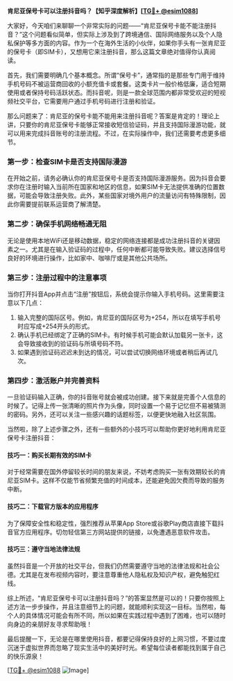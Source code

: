 **肯尼亚保号卡可以注册抖音吗？【知乎深度解析】[[TG💪+ @esim1088](https://t.me/s/esim1088)]**

大家好，今天咱们来聊聊一个非常实际的问题——“肯尼亚保号卡能不能注册抖音？”这个问题看似简单，但实际上涉及到了跨境通信、国际网络服务以及个人隐私保护等多方面的内容。作为一个在海外生活的小伙伴，如果你手头有一张肯尼亚的保号卡（即SIM卡），又想用它来注册抖音，那么这篇文章绝对值得你认真阅读。

首先，我们需要明确几个基本概念。所谓“保号卡”，通常指的是那些专门用于维持手机号码不被运营商回收的小额充值卡或套餐。这类卡片一般价格低廉，适合短期使用或者保持号码活跃状态。而抖音呢，则是一款全球范围内都非常受欢迎的短视频社交平台，它需要用户通过手机号码进行注册和验证。

那么问题来了：肯尼亚的保号卡能不能用来注册抖音呢？答案是肯定的！理论上讲，只要你的肯尼亚保号卡能够正常接收短信验证码，并且支持国际漫游功能，就可以用来完成抖音账号的注册流程。不过，在实际操作中，我们还需要考虑更多细节。

### **第一步：检查SIM卡是否支持国际漫游**
在开始之前，请务必确认你的肯尼亚保号卡是否支持国际漫游服务。因为抖音会要求你在注册时输入当前所在国家和地区的信息，如果SIM卡无法提供准确的位置数据，可能会导致注册失败。此外，某些国家对境外用户的流量访问有特殊限制，因此你需要提前联系运营商了解清楚。

### **第二步：确保手机网络畅通无阻**
无论是使用本地WiFi还是移动数据，稳定的网络连接都是成功注册抖音的关键因素之一。尤其是在输入验证码的过程中，任何中断都可能导致失败。建议选择信号良好的环境进行操作，比如家中、咖啡厅或是其他公共场所。

### **第三步：注册过程中的注意事项**
当你打开抖音App并点击“注册”按钮后，系统会提示你输入手机号码。这里需要注意以下几点：
1. 输入完整的国际区号。例如，肯尼亚的国际区号为+254，所以在填写手机号时应写成+254开头的形式。
2. 确认手机已经绑定了正确的SIM卡。有时候手机可能会默认加载另一张卡，这会导致接收到的验证码与所填号码不符。
3. 如果遇到验证码迟迟未到达的情况，可以尝试切换网络环境或者稍后再试几次。

### **第四步：激活账户并完善资料**
一旦验证码输入正确，你的抖音账号就会被成功创建。接下来就是完善个人信息的时候了。记得上传一张清晰的照片作为头像，同时设置一个易于记忆但不易被猜测的密码。另外，还可以关注一些感兴趣的话题标签，以便更快地融入社区氛围。

当然啦，除了上述步骤之外，还有一些额外的小技巧可以帮助你更好地利用肯尼亚保号卡注册抖音：

#### **技巧一：购买长期有效的SIM卡**
对于经常需要在国外停留较长时间的朋友来说，不妨考虑购买一张有效期较长的肯尼亚SIM卡。这样不仅能节省频繁充值的时间成本，还能避免因欠费而导致的服务中断。

#### **技巧二：下载官方版本的应用程序**
为了保障安全性和稳定性，强烈推荐从苹果App Store或谷歌Play商店直接下载抖音官方应用程序。切勿轻信第三方网站提供的链接，以免遭遇恶意软件攻击。

#### **技巧三：遵守当地法律法规**
虽然抖音是一个开放的社交平台，但我们仍然需要遵守当地的法律法规和社会公德。尤其是在发布视频内容时，要注意尊重他人隐私权及知识产权，避免触犯红线。

综上所述，“肯尼亚保号卡可以注册抖音吗？”的答案显然是可以的！只要你按照上述方法一步步操作，并且注意细节上的问题，就能顺利实现这一目标。当然啦，每个人的具体情况可能会有所不同，所以如果在实践过程中遇到了困难，也可以随时向身边的亲朋好友寻求帮助哦！

最后提醒一下，无论是在哪里使用抖音，都要记得保持良好的上网习惯，不要过度沉迷于虚拟世界而忽略了现实生活中的美好时光。希望每位读者都能找到属于自己的快乐源泉！

[[TG💪+ @esim1088](https://t.me/s/esim1088) ![Image](https://i.postimg.cc/4NQfJmqS/Snipaste-2025-05-13-00-14-12.png)]